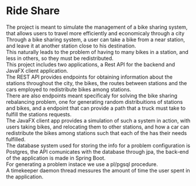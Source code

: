 # Ride Share
The project is meant to simulate the management of a bike sharing system, that allows users to travel more efficiently and economicaly through a city<br/>
Through a bike sharing system, a user can take a bike from a near station, and leave it at another station close to his destination.<br/>
This naturally leads to the problem of having to many bikes in a station, and less in others, so they must be redistributed.
<br/>
This project includes two applications, a Rest API for the backend and JavaFX client application.<br/>
The REST API provides endpoints for obtaining information about the stations throughout the city, the bikes, the routes between stations and the cars employed to redistribute bikes among stations.<br/>
There are also endpoints meant specificaly for solving the bike sharing rebalancing problem, one for generating random distribuitions of stations and bikes, and a endpoint that can provide a path that a truck must take to fulfill the stations requests.<br/>
The JavaFX client app provides a simulation of such a system in action, with users taking bikes, and relocating them to other stations, and how a car can redistribute the bikes among stations such that each of the has their needs fulfilled.<br/>
The database system used for storing the info for a problem configuration is Postgres, the API comunicates with the database through jpa, the back-end of the application is made in Spring Boot.<br/> For generating a problem instace we use a pl/pgsql procedure.<br/>
A timekeeper daemon thread messures the amount of time the user spent in the application.


